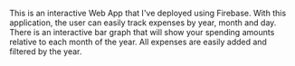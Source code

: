 This is an interactive Web App that I've deployed using Firebase. With this application, the user can easily track expenses by year, month and day. There is an interactive bar graph that will show your spending amounts relative to each month of the year. All expenses are easily added and filtered by the year. 
